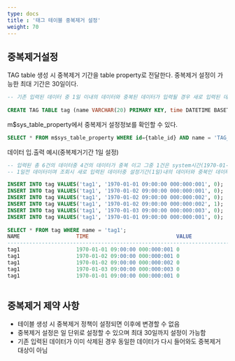 ```yaml
---
type: docs
title : '태그 테이블 중복제거 설정'
weight: 70
---
```


## 중복제거설정
TAG table 생성 시 중복제거 기간을 table property로 전달한다. 중복제거 설정이 가능한 최대 기간은 30일이다.  
  
```sql
-- 기존 입력된 데이터 중 1일 이내의 데이터와 중복된 데이터가 입력될 경우 새로 입력된 데이터를 삭제
  
CREATE TAG TABLE tag (name VARCHAR(20) PRIMARY KEY, time DATETIME BASETIME, value DOUBLE SUMMARIZED) TAG_DUPLICATE_CHECK_DURATION=1;
```
  
m$sys_table_property에서 중복제거 설정정보를 확인할  수 있다.
```sql
SELECT * FROM m$sys_table_property WHERE id={table_id} AND name = 'TAG_DUPLICATE_CHECK_DURATION';
```
  
데이터 입.출력 예시(중복제거기간 1일 설정)
```sql
-- 입력된 총 6건의 데이터중 4건의 데이터가 중복 이고 그중 1건은 system시간(1970-01-03 09:00:00 000:000:003)으로 부터
-- 1일전 데이터이며 조회시 새로 입력된 데이터중 설정기간(1일)내의 데이터와 중북인 데이터가 출력이 안됨

INSERT INTO tag VALUES('tag1', '1970-01-01 09:00:00 000:000:001', 0);
INSERT INTO tag VALUES('tag1', '1970-01-02 09:00:00 000:000:001', 0);    
INSERT INTO tag VALUES('tag1', '1970-01-02 09:00:00 000:000:002', 0);
INSERT INTO tag VALUES('tag1', '1970-01-02 09:00:00 000:000:002', 1);
INSERT INTO tag VALUES('tag1', '1970-01-03 09:00:00 000:000:003', 0);
INSERT INTO tag VALUES('tag1', '1970-01-01 09:00:00 000:000:001', 0);
    
SELECT * FROM tag WHERE name = 'tag1';
NAME                  TIME                            VALUE                       
--------------------------------------------------------------------------------------
tag1                  1970-01-01 09:00:00 000:000:001 0
tag1                  1970-01-02 09:00:00 000:000:001 0                           
tag1                  1970-01-02 09:00:00 000:000:002 0
tag1                  1970-01-03 09:00:00 000:000:003 0      
tag1                  1970-01-01 09:00:00 000:000:001 0
  
```
  
## 중복제거 제약 사항
* 테이블 생성 시 중복제거 정책이 설정되면 이후에 변경할 수 없음  
* 중복제거 설정은 일 단위로 설정할 수 있으며 최대 30일까지 설정이 가능함  
* 기존 입력된 데이터가 이미 삭제된 경우 동일한 데이터가 다시 들어와도 중복제거 대상이 아님  
